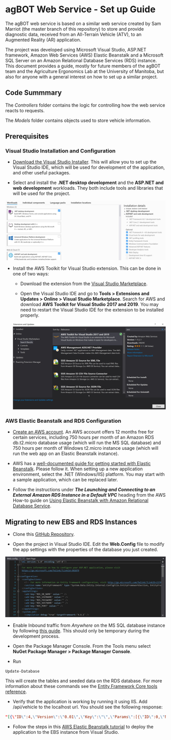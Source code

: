 # agBOT Web Service - Set up Guide

The agBOT web service is based on a similar web service created by Sam Marriot (the master branch of this repository) 
to store and provide diagnostic data, received from an All-Terrain Vehicle (ATV), to an Augmented Reality (AR) application. 

The project was developed using Microsoft Visual Studio, ASP.NET framework, Amazon Web Services (AWS) Elastic Beanstalk and
a Microsoft SQL Server on an Amazon Relational Database Services (RDS) instance. This document provides a guide, 
mostly for future members of the agBOT team and the Agriculture Ergonomics Lab at the University of Manitoba, 
but also for anyone with a general interest on how to set up a similar project.


## Code Summmary

The _Controllers_ folder contains the logic for controlling how the web service reacts to requests.

The _Models_ folder contains objects used to store vehicle information.

## Prerequisites
### Visual Studio Installation and Configuration

* [Download the Visual Studio Installer](https://visualstudio.microsoft.com/vs/community/). This will allow you to set up the 
Visual Studio IDE, which will be used for development of the application, and other useful packages.

* Select and install the **.NET desktop development** and the **ASP.NET and web development** workloads. 
They both include tools and libraries that will be used for the project.

![ASP.NET Workload](/docs/asp.net_workload.jpg)

* Install the AWS Toolkit for Visual Studio extension. This can be done in one of two ways:
	* Download the extension from the [Visual Studio Marketplace](https://marketplace.visualstudio.com/items?itemName=AmazonWebServices.AWSToolkitforVisualStudio2017).
	
	* Open the Visual Studio IDE and go to **Tools > Extensions and Updates > Online > Visual Studio Marketplace**. 
	Search for AWS and download **AWS Toolkit for Visual Studio 2017 and 2019**. You may need to restart the Visual Studio IDE 
	for the extension to be installed properly.
	
	![AWS Extension](/docs/aws_extension.jpg)


### AWS Elastic Beanstalk and RDS Configuration
* [Create an AWS account](https://aws.amazon.com/). An AWS account offers 12 months free for certain services, including 
750 hours per month of an Amazon RDS db.t2.micro database usage (which will run the MS SQL database) and 750 hours per month of Windows t2.micro instance usage (which will run the web app on an Elastic Beanstalk instance).

* AWS has a [well-documented guide for getting started with Elastic Beanstalk](https://docs.aws.amazon.com/elasticbeanstalk/latest/dg/GettingStarted.html?icmpid=docs_elasticbeanstalk_console). Please follow it.
When setting up a new application environment, select the .NET (Windows/IIS) platform. You may start with a sample application, which can be replaced later.

* Follow the instructions under _**The Launching and Connecting to an External Amazon RDS Instance in a Default VPC**_ heading from the AWS How-to guide on [Using Elastic Beanstalk with Amazon Relational Database Service](https://github.com/awsdocs/aws-elastic-beanstalk-developer-guide/blob/master/doc_source/AWSHowTo.RDS.md).


## Migrating to new EBS and RDS Instances

* Clone this [GitHub Repository](https://github.com/detritivore11/capstoneNetwork2018.git).

* Open the project in Visual Studio IDE. Edit the **Web.Config** file to modify the app settings with the properties of 
the database you just created.

![Web.Config file modification](/docs/database_configuration.JPG)

* Enable Inbound traffic from *Anywhere* on the MS SQL database instance by following [this guide](https://github.com/awsdocs/aws-elastic-beanstalk-developer-guide/blob/master/doc_source/AWSHowTo.RDS.md). This should only be temporary during the development process.

* Open the Package Manager Console. From the Tools menu select **NuGet Package Manager > Package Manager Console**.

* Run
```
Update-Database
```
  This will create the tables and seeded data on the RDS database. For more information about these commands see the [Entity Framework Core tools reference](https://docs.microsoft.com/en-us/ef/core/miscellaneous/cli/powershell).

* Verify that the application is working by running it using IIS. Add /api/vehicle to the localhost url. You should see the following response:
``` JSON
"[{\"ID\":4,\"Version\":\"0.01\",\"Key\":\"\",\"Params\":[{\"ID\":0,\"Name\":\"Oil Level\",\"Value\":\"hello world 1544478309.21\",\"Type\":\"float\",\"Units\":\"mm\",\"Timestamp\":1544478309,\"Message\":\"\",\"VehicleID\":4},{\"ID\":1,\"Name\":\"Engine Temperature\",\"Value\":\"hello world 1544478309.21\",\"Type\":\"float\",\"Units\":\"C\",\"Timestamp\":1544478309,\"Message\":\"\",\"VehicleID\":4},{\"ID\":2,\"Name\":\"Air Temperature\",\"Value\":\"hello world 1544478309.21\",\"Type\":\"float\",\"Units\":\"C\",\"Timestamp\":1544478309,\"Message\":\"\",\"VehicleID\":4}]},{\"ID\":5,\"Version\":\"0.01\",\"Key\":\"\",\"Params\":[{\"ID\":0,\"Name\":\"Oil Level\",\"Value\":\"hello world 1544478309.21\",\"Type\":\"float\",\"Units\":\"mm\",\"Timestamp\":1544478309,\"Message\":\"\",\"VehicleID\":5},{\"ID\":1,\"Name\":\"Engine Temperature\",\"Value\":\"hello world 1544478309.21\",\"Type\":\"float\",\"Units\":\"C\",\"Timestamp\":1544478309,\"Message\":\"\",\"VehicleID\":5},{\"ID\":2,\"Name\":\"Air Temperature\",\"Value\":\"hello world 1544478309.21\",\"Type\":\"float\",\"Units\":\"C\",\"Timestamp\":1544478309,\"Message\":\"\",\"VehicleID\":5}]},{\"ID\":6,\"Version\":\"0.01\",\"Key\":\"\",\"Params\":[{\"ID\":0,\"Name\":\"Oil Level\",\"Value\":\"hello world 1544478309.21\",\"Type\":\"float\",\"Units\":\"mm\",\"Timestamp\":1544478309,\"Message\":\"\",\"VehicleID\":6},{\"ID\":1,\"Name\":\"Engine Temperature\",\"Value\":\"hello world 1544478309.21\",\"Type\":\"float\",\"Units\":\"C\",\"Timestamp\":1544478309,\"Message\":\"\",\"VehicleID\":6},{\"ID\":2,\"Name\":\"Air Temperature\",\"Value\":\"hello world 1544478309.21\",\"Type\":\"float\",\"Units\":\"C\",\"Timestamp\":1544478309,\"Message\":\"\",\"VehicleID\":6}]}]"
```
* Follow the steps in this [AWS Elastic Beanstalk tutorial](https://docs.aws.amazon.com/elasticbeanstalk/latest/dg/create_deploy_NET.quickstart.html) to deploy the application to the EBS instance from Visual Studio.


